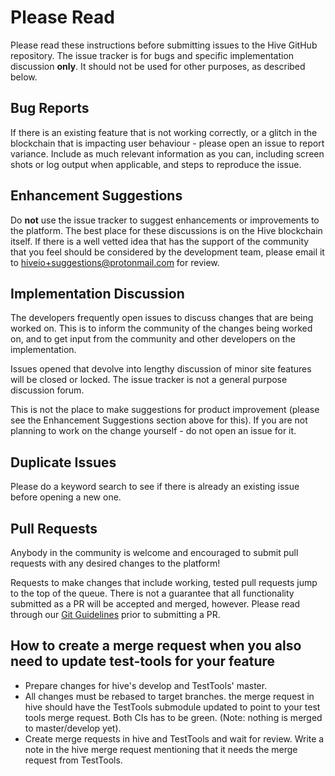 # Please Read

Please read these instructions before submitting issues to the Hive GitHub repository. The issue tracker is for bugs and specific implementation discussion **only**. It should not be used for other purposes, as described below.

## Bug Reports

If there is an existing feature that is not working correctly, or a glitch in the blockchain that is impacting user behaviour - please open an issue to report variance. Include as much relevant information as you can, including screen shots or log output when applicable, and steps to reproduce the issue.

## Enhancement Suggestions

Do **not** use the issue tracker to suggest enhancements or improvements to the platform. The best place for these discussions is on the Hive blockchain itself. If there is a well vetted idea that has the support of the community that you feel should be considered by the development team, please email it to [hiveio+suggestions@protonmail.com](mailto:hiveio+suggestions@protonmail.com) for review.

## Implementation Discussion

The developers frequently open issues to discuss changes that are being worked on. This is to inform the community of the changes being worked on, and to get input from the community and other developers on the implementation.

Issues opened that devolve into lengthy discussion of minor site features will be closed or locked.  The issue tracker is not a general purpose discussion forum.

This is not the place to make suggestions for product improvement (please see the Enhancement Suggestions section above for this). If you are not planning to work on the change yourself - do not open an issue for it.

## Duplicate Issues

Please do a keyword search to see if there is already an existing issue before opening a new one.

## Pull Requests

Anybody in the community is welcome and encouraged to submit pull requests with any desired changes to the platform!

Requests to make changes that include working, tested pull requests jump to the top of the queue. There is not a guarantee that all functionality submitted as a PR will be accepted and merged, however. Please read through our [Git Guidelines](doc/git-guidelines.md) prior to submitting a PR.

## How to create a merge request when you also need to update test-tools for your feature
* Prepare changes for hive's develop and TestTools' master.
* All changes must be rebased to target branches. the merge request in hive should have the TestTools submodule updated to point to your test tools merge request. Both CIs has to be green. (Note: nothing is merged to master/develop yet).
* Create merge requests in hive and TestTools and wait for review. Write a note in the hive merge request mentioning that it needs the merge request from TestTools.